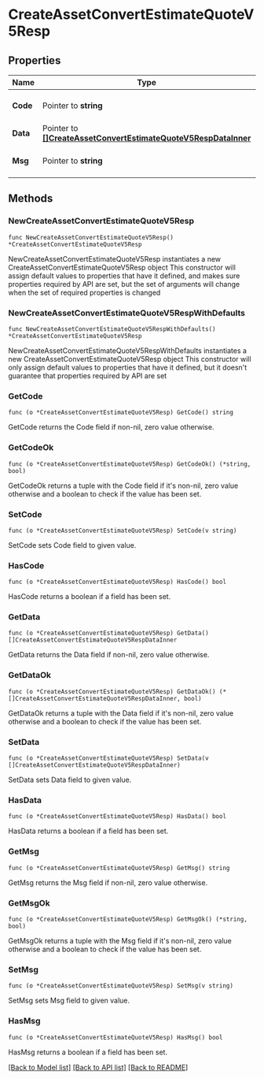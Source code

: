 # CreateAssetConvertEstimateQuoteV5Resp

## Properties

Name | Type | Description | Notes
------------ | ------------- | ------------- | -------------
**Code** | Pointer to **string** |  | [optional] [default to ""]
**Data** | Pointer to [**[]CreateAssetConvertEstimateQuoteV5RespDataInner**](CreateAssetConvertEstimateQuoteV5RespDataInner.md) |  | [optional] 
**Msg** | Pointer to **string** |  | [optional] [default to ""]

## Methods

### NewCreateAssetConvertEstimateQuoteV5Resp

`func NewCreateAssetConvertEstimateQuoteV5Resp() *CreateAssetConvertEstimateQuoteV5Resp`

NewCreateAssetConvertEstimateQuoteV5Resp instantiates a new CreateAssetConvertEstimateQuoteV5Resp object
This constructor will assign default values to properties that have it defined,
and makes sure properties required by API are set, but the set of arguments
will change when the set of required properties is changed

### NewCreateAssetConvertEstimateQuoteV5RespWithDefaults

`func NewCreateAssetConvertEstimateQuoteV5RespWithDefaults() *CreateAssetConvertEstimateQuoteV5Resp`

NewCreateAssetConvertEstimateQuoteV5RespWithDefaults instantiates a new CreateAssetConvertEstimateQuoteV5Resp object
This constructor will only assign default values to properties that have it defined,
but it doesn't guarantee that properties required by API are set

### GetCode

`func (o *CreateAssetConvertEstimateQuoteV5Resp) GetCode() string`

GetCode returns the Code field if non-nil, zero value otherwise.

### GetCodeOk

`func (o *CreateAssetConvertEstimateQuoteV5Resp) GetCodeOk() (*string, bool)`

GetCodeOk returns a tuple with the Code field if it's non-nil, zero value otherwise
and a boolean to check if the value has been set.

### SetCode

`func (o *CreateAssetConvertEstimateQuoteV5Resp) SetCode(v string)`

SetCode sets Code field to given value.

### HasCode

`func (o *CreateAssetConvertEstimateQuoteV5Resp) HasCode() bool`

HasCode returns a boolean if a field has been set.

### GetData

`func (o *CreateAssetConvertEstimateQuoteV5Resp) GetData() []CreateAssetConvertEstimateQuoteV5RespDataInner`

GetData returns the Data field if non-nil, zero value otherwise.

### GetDataOk

`func (o *CreateAssetConvertEstimateQuoteV5Resp) GetDataOk() (*[]CreateAssetConvertEstimateQuoteV5RespDataInner, bool)`

GetDataOk returns a tuple with the Data field if it's non-nil, zero value otherwise
and a boolean to check if the value has been set.

### SetData

`func (o *CreateAssetConvertEstimateQuoteV5Resp) SetData(v []CreateAssetConvertEstimateQuoteV5RespDataInner)`

SetData sets Data field to given value.

### HasData

`func (o *CreateAssetConvertEstimateQuoteV5Resp) HasData() bool`

HasData returns a boolean if a field has been set.

### GetMsg

`func (o *CreateAssetConvertEstimateQuoteV5Resp) GetMsg() string`

GetMsg returns the Msg field if non-nil, zero value otherwise.

### GetMsgOk

`func (o *CreateAssetConvertEstimateQuoteV5Resp) GetMsgOk() (*string, bool)`

GetMsgOk returns a tuple with the Msg field if it's non-nil, zero value otherwise
and a boolean to check if the value has been set.

### SetMsg

`func (o *CreateAssetConvertEstimateQuoteV5Resp) SetMsg(v string)`

SetMsg sets Msg field to given value.

### HasMsg

`func (o *CreateAssetConvertEstimateQuoteV5Resp) HasMsg() bool`

HasMsg returns a boolean if a field has been set.


[[Back to Model list]](../README.md#documentation-for-models) [[Back to API list]](../README.md#documentation-for-api-endpoints) [[Back to README]](../README.md)


